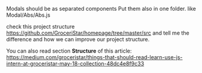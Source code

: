 
Modals should be as separated components
Put them also in one folder.
like Modal/Abs/Abs.js

check this project structure
https://github.com/GroceriStar/homepage/tree/master/src
and tell me the difference and how we can improve our project structure.

You can also read section **Structure** of this article: https://medium.com/groceristar/things-that-should-read-learn-use-js-intern-at-groceristar-may-18-collection-48dc4e8f9c33
